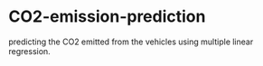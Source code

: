 # CO2-emission-prediction
predicting the CO2 emitted from the vehicles using multiple linear regression.
